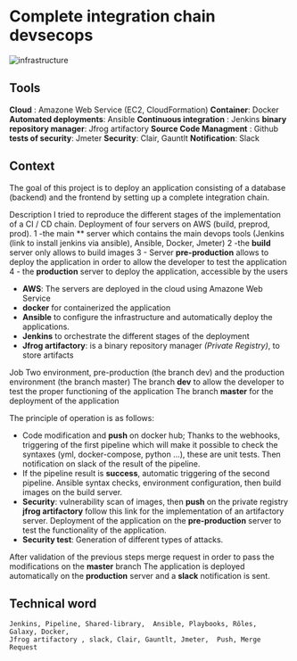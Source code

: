 # Complete integration chain devsecops

![infrastructure](https://user-images.githubusercontent.com/50138085/90188810-62d5f280-ddbc-11ea-97ca-88006cfcd2c5.PNG)


## Tools
 **Cloud** : Amazone Web Service (EC2, CloudFormation)
 **Container**: Docker
 **Automated deployments**: Ansible
 **Continuous integration** : Jenkins
 **binary repository manager**: Jfrog artifactory
 **Source Code Managment** : Github
 **tests of security**: Jmeter
 **Security**: Clair, Gauntlt
 **Notification**: Slack

## Context

The goal of this project is to deploy an application consisting of a database (backend) and the frontend by setting up a complete integration chain.

Description
I tried to reproduce the different stages of the implementation of a CI / CD chain.
Deployment of four servers on AWS (build, preprod, prod).
1 -the main ** server which contains the main devops tools (Jenkins (link to install jenkins via ansible), Ansible, Docker, Jmeter)
2 -the **build** server only allows to build images
3 - Server **pre-production** allows to deploy the application in order to allow the developer to test the application
4 - the **production** server to deploy the application, accessible by the users

* **AWS**: The servers are deployed in the cloud using Amazone Web Service
* **docker** for containerized the application
* **Ansible** to configure the infrastructure and automatically deploy the applications.
* **Jenkins** to orchestrate the different stages of the deployment
* **Jfrog artifactory**: is a binary repository manager *(Private Registry)*, to store artifacts

Job
Two environment, pre-production (the branch dev) and the production environment (the branch master)
The branch **dev** to allow the developer to test the proper functioning of the application
The branch **master** for the deployment of the application

The principle of operation is as follows:

* Code modification and **push** on docker hub;
  Thanks to the webhooks, triggering of the first pipeline which will make it possible to check the syntaxes (yml, docker-compose, python ...), these are unit tests.
  Then notification on slack of the result of the pipeline.
* If the pipeline result is **success**, automatic triggering of the second pipeline.
  Ansible syntax checks, environment configuration, then build images on the build server.
* **Security**: vulnerability scan of images, then **push** on the private registry **jfrog artifactory**
  follow this link for the implementation of an artifactory server.
  Deployment of the application on the **pre-production** server to test the functionality of the application.
* **Security test**: Generation of different types of attacks.

After validation of the previous steps merge request in order to pass the modifications on the **master** branch
The application is deployed automatically on the **production** server and a **slack** notification is sent.

## Technical word

```
Jenkins, Pipeline, Shared-library,  Ansible, Playbooks, Rôles, Galaxy, Docker, 
Jfrog artifactory , slack, Clair, Gauntlt, Jmeter,  Push, Merge Request
```

